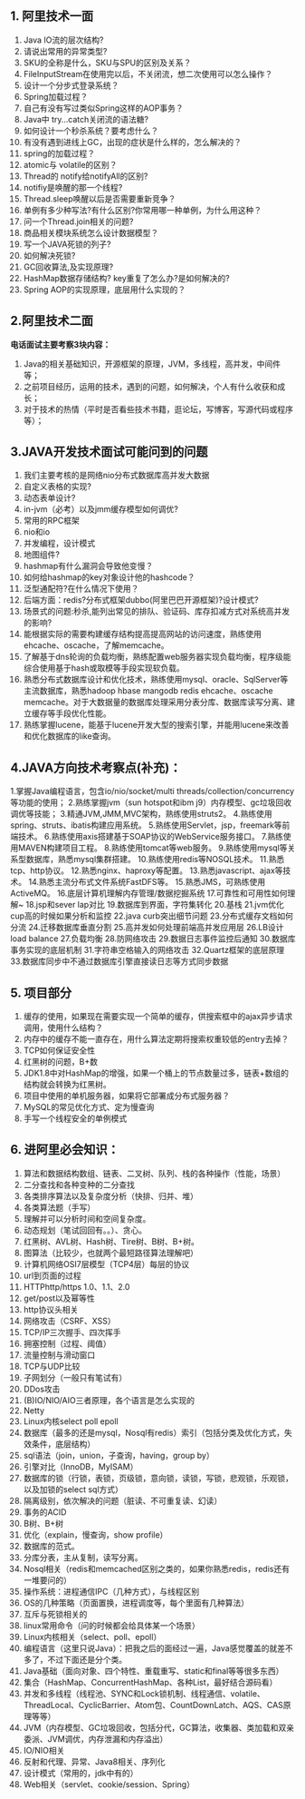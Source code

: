## 1. 阿里技术一面

1. Java IO流的层次结构?
2. 请说出常用的异常类型?
3. SKU的全称是什么，SKU与SPU的区别及关系？
4. FileInputStream在使用完以后，不关闭流，想二次使用可以怎么操作？
5. 设计一个分步式登录系统？
6. Spring加载过程？
7. 自己有没有写过类似Spring这样的AOP事务？
8. Java中 try…catch关闭流的语法糖?
9. 如何设计一个秒杀系统？要考虑什么？
10. 有没有遇到进线上GC，出现的症状是什么样的，怎么解决的？
11. spring的加载过程？
12. atomic与 volatile的区别？
13. Thread的 notify给notifyAll的区别?
14. notifiy是唤醒的那一个线程?
15. Thread.sleep唤醒以后是否需要重新竞争？
16. 单例有多少种写法?有什么区别?你常用哪一种单例，为什么用这种？
17. 问一个Thread.join相关的问题?
18. 商品相关模块系统怎么设计数据模型？
19. 写一个JAVA死锁的列子?
20. 如何解决死锁?
21. GC回收算法,及实现原理?
22. HashMap数据存储结构? key重复了怎么办?是如何解决的?
23. Spring AOP的实现原理，底层用什么实现的？

## 2.阿里技术二面

**电话面试主要考察3块内容：**

1. Java的相关基础知识，开源框架的原理，JVM，多线程，高并发，中间件等；
2. 之前项目经历，运用的技术，遇到的问题，如何解决，个人有什么收获和成长；
3. 对于技术的热情（平时是否看些技术书籍，逛论坛，写博客，写源代码或程序等）；

## 3.JAVA开发技术面试可能问到的问题

1. 我们主要考核的是网络nio分布式数据库高并发大数据
2. 自定义表格的实现?
3. 动态表单设计?
4. in-jvm（必考）以及jmm缓存模型如何调优?
5. 常用的RPC框架
6. nio和io
7. 并发编程，设计模式
8. 地图组件?
9. hashmap有什么漏洞会导致他变慢？
10. 如何给hashmap的key对象设计他的hashcode？
11. 泛型通配符?在什么情况下使用？
12. 后端方面：redis?分布式框架dubbo(阿里巴巴开源框架)?设计模式?
13. 场景式的问题:秒杀,能列出常见的排队、验证码、库存扣减方式对系统高并发的影响?
14. 能根据实际的需要构建缓存结构提高提高网站的访问速度，熟练使用ehcache、oscache，了解memcache。
15. 了解基于dns轮询的负载均衡，熟练配置web服务器实现负载均衡，程序级能综合使用基于hash或取模等手段实现软负载。
16. 熟悉分布式数据库设计和优化技术，熟练使用mysql、oracle、SqlServer等主流数据库，熟悉hadoop hbase mangodb redis ehcache、oscache memcache。对于大数据量的数据库处理采用分表分库、数据库读写分离、建立缓存等手段优化性能。
17. 熟练掌握lucene，能基于lucene开发大型的搜索引擎，并能用lucene来改善和优化数据库的like查询。

## 4.JAVA方向技术考察点(补充)：

1.掌握Java编程语言，包含io/nio/socket/multi threads/collection/concurrency等功能的使用；
2.熟练掌握jvm（sun hotspot和ibm j9）内存模型、gc垃圾回收调优等技能；
3.精通JVM,JMM,MVC架构，熟练使用struts2。
4.熟练使用spring、struts、ibatis构建应用系统。
5.熟练使用Servlet，jsp，freemark等前端技术。
6.熟练使用axis搭建基于SOAP协议的WebService服务接口。
7.熟练使用MAVEN构建项目工程。
8.熟练使用tomcat等web服务。
9.熟练使用mysql等关系型数据库，熟悉mysql集群搭建。
10.熟练使用redis等NOSQL技术。
11.熟悉tcp、http协议。
12.熟悉nginx、haproxy等配置。
13.熟悉javascript、ajax等技术。
14.熟悉主流分布式文件系统FastDFS等。
15.熟悉JMS，可熟练使用ActiveMQ。
16.底层计算机理解内存管理/数据挖掘系统
17.可靠性和可用性如何理解~
18.jsp和sever lap对比
19.数据库到界面，字符集转化
20.基栈
21.jvm优化cup高的时候如果分析和监控
22.java curb突出细节问题
23.分布式缓存文档如何分流
24.迁移数据库垂直分割
25.高并发如何处理前端高并发应用层
26.LB设计load balance
27.负载均衡
28.防网络攻击
29.数据日志事件监控后通知
30.数据库事务实现的底层机制
31.字符串空格输入的网络攻击
32.Quartz框架的底层原理
33.数据库同步中不通过数据库引擎直接读日志等方式同步数据

## 5. 项目部分

1. 缓存的使用，如果现在需要实现一个简单的缓存，供搜索框中的ajax异步请求调用，使用什么结构？
2. 内存中的缓存不能一直存在，用什么算法定期将搜索权重较低的entry去掉？
3. TCP如何保证安全性
4. 红黑树的问题，B+数
5. JDK1.8中对HashMap的增强，如果一个桶上的节点数量过多，链表+数组的结构就会转换为红黑树。
6. 项目中使用的单机服务器，如果将它部署成分布式服务器？
7. MySQL的常见优化方式、定为慢查询
8. 手写一个线程安全的单例模式

## 6. 进阿里必会知识：

1. 算法和数据结构数组、链表、二叉树、队列、栈的各种操作（性能，场景）
2. 二分查找和各种变种的二分查找
3. 各类排序算法以及复杂度分析（快排、归并、堆）
4. 各类算法题（手写）
5. 理解并可以分析时间和空间复杂度。
6. 动态规划（笔试回回有。。）、贪心。
7. 红黑树、AVL树、Hash树、Tire树、B树、B+树。
8. 图算法（比较少，也就两个最短路径算法理解吧）
9. 计算机网络OSI7层模型（TCP4层）每层的协议
10. url到页面的过程
11. HTTPhttp/https 1.0、1.1、2.0
12. get/post以及幂等性
13. http协议头相关
14. 网络攻击（CSRF、XSS）
15. TCP/IP三次握手、四次挥手
16. 拥塞控制（过程、阈值）
17. 流量控制与滑动窗口
18. TCP与UDP比较
19. 子网划分（一般只有笔试有）
20. DDos攻击
21. (B)IO/NIO/AIO三者原理，各个语言是怎么实现的
22. Netty
23. Linux内核select poll epoll
24. 数据库（最多的还是mysql，Nosql有redis）索引（包括分类及优化方式，失效条件，底层结构）
25. sql语法（join，union，子查询，having，group by）
26. 引擎对比（InnoDB，MyISAM）
27. 数据库的锁（行锁，表锁，页级锁，意向锁，读锁，写锁，悲观锁，乐观锁，以及加锁的select sql方式）
28. 隔离级别，依次解决的问题（脏读、不可重复读、幻读）
29. 事务的ACID
30. B树、B+树
31. 优化（explain，慢查询，show profile）
32. 数据库的范式。
33. 分库分表，主从复制，读写分离。
34. Nosql相关（redis和memcached区别之类的，如果你熟悉redis，redis还有一堆要问的）
35. 操作系统：进程通信IPC（几种方式），与线程区别
36. OS的几种策略（页面置换，进程调度等，每个里面有几种算法）
37. 互斥与死锁相关的
38. linux常用命令（问的时候都会给具体某一个场景）
39. Linux内核相关（select、poll、epoll）
40. 编程语言（这里只说Java）：把我之后的面经过一遍，Java感觉覆盖的就差不多了，不过下面还是分个类。
41. Java基础（面向对象、四个特性、重载重写、static和final等等很多东西）
42. 集合（HashMap、ConcurrentHashMap、各种List，最好结合源码看）
43. 并发和多线程（线程池、SYNC和Lock锁机制、线程通信、volatile、ThreadLocal、CyclicBarrier、Atom包、CountDownLatch、AQS、CAS原理等等）
44. JVM（内存模型、GC垃圾回收，包括分代，GC算法，收集器、类加载和双亲委派、JVM调优，内存泄漏和内存溢出）
45. IO/NIO相关
46. 反射和代理、异常、Java8相关、序列化
47. 设计模式（常用的，jdk中有的）
48. Web相关（servlet、cookie/session、Spring）
